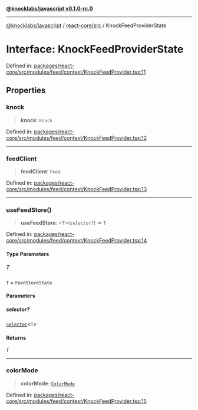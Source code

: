 [**@knocklabs/javascript v0.1.0-rc.0**](../../../README.md)

***

[@knocklabs/javascript](../../../modules.md) / [react-core/src](../README.md) / KnockFeedProviderState

# Interface: KnockFeedProviderState

Defined in: [packages/react-core/src/modules/feed/context/KnockFeedProvider.tsx:11](https://github.com/knocklabs/javascript/blob/main/packages/react-core/src/modules/feed/context/KnockFeedProvider.tsx#L11)

## Properties

### knock

> **knock**: `Knock`

Defined in: [packages/react-core/src/modules/feed/context/KnockFeedProvider.tsx:12](https://github.com/knocklabs/javascript/blob/main/packages/react-core/src/modules/feed/context/KnockFeedProvider.tsx#L12)

***

### feedClient

> **feedClient**: `Feed`

Defined in: [packages/react-core/src/modules/feed/context/KnockFeedProvider.tsx:13](https://github.com/knocklabs/javascript/blob/main/packages/react-core/src/modules/feed/context/KnockFeedProvider.tsx#L13)

***

### useFeedStore()

> **useFeedStore**: \<`T`\>(`selector?`) => `T`

Defined in: [packages/react-core/src/modules/feed/context/KnockFeedProvider.tsx:14](https://github.com/knocklabs/javascript/blob/main/packages/react-core/src/modules/feed/context/KnockFeedProvider.tsx#L14)

#### Type Parameters

##### T

`T` = `FeedStoreState`

#### Parameters

##### selector?

[`Selector`](../type-aliases/Selector.md)\<`T`\>

#### Returns

`T`

***

### colorMode

> **colorMode**: [`ColorMode`](../type-aliases/ColorMode.md)

Defined in: [packages/react-core/src/modules/feed/context/KnockFeedProvider.tsx:15](https://github.com/knocklabs/javascript/blob/main/packages/react-core/src/modules/feed/context/KnockFeedProvider.tsx#L15)
